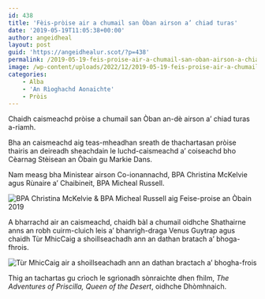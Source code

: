 ```yaml
---
id: 438
title: 'Fèis-pròise air a chumail san Òban airson a’ chiad turas'
date: '2019-05-19T11:05:38+00:00'
author: angeidheal
layout: post
guid: 'https://angeidhealur.scot/?p=438'
permalink: /2019-05-19-feis-proise-air-a-chumail-san-oban-airson-a-chiad-turas/
image: /wp-content/uploads/2022/12/2019-05-19-feis-proise-air-a-chumail-san-oban-airson-a-chiad-turas.webp
categories:
    - Alba
    - 'An Rìoghachd Aonaichte'
    - Pròis
---
```


Chaidh caismeachd pròise a chumail san Òban an-dè airson a’ chiad turas a-riamh.

Bha an caismeachd aig teas-mheadhan sreath de thachartasan pròise thairis an deireadh sheachdain le luchd-caismeachd a’ coiseachd bho Cèarnag Stèisean an Òbain gu Markie Dans.

Nam measg bha Ministear airson Co-ionannachd, BPA Christina McKelvie agus Rùnaire a’ Chaibineit, BPA Mìcheal Russell.

![BPA Christina McKelvie & BPA Mìcheal Russell aig Feise-proise an Òbain 2019](/wp-content/uploads/2019/05/2019-05-19-bpa-aig-feis-proise-an-obain-2019.webp)

A bharrachd air an caismeachd, chaidh bàl a chumail oidhche Shathairne anns an robh cuirm-cluich leis a’ bhanrigh-draga Venus Guytrap agus chaidh Tùr MhicCaig a shoillseachadh ann an dathan bratach a’ bhoga-fhrois.

![Tùr MhicCaig air a shoillseachadh ann an dathan bractach a’ bhogha-frois](/wp-content/uploads/2019/05/2019-05-19-tur-mhiccaig.webp)

Thig an tachartas gu crìoch le sgrìonadh sònraichte dhen fhilm, *The Adventures of Priscilla, Queen of the Desert*, oidhche Dhòmhnaich.